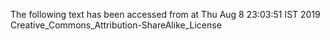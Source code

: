 The following text has been accessed from at Thu Aug 8 23:03:51 IST 2019
Creative_Commons_Attribution-ShareAlike_License
